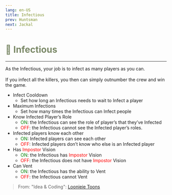 ```yaml
---
lang: en-US
title: Infectious
prev: Huntsman
next: Jackal
---
```


# <font color="#7b8968">🦠 <b>Infectious</b></font> <Badge text="Killing" type="tip" vertical="middle"/>
---

As the Infectious, your job is to infect as many players as you can.<br><br>
If you infect all the killers, you then can simply outnumber the crew and win the game.
* Infect Cooldown
  * Set how long an Infectious needs to wait to Infect a player
* Maximum Infections
  * Set how many times the Infectious can Infect people
* Know Infected Player’s Role
  * <font color=green>ON</font>: the Infectious can see the role of player’s that they’ve Infected
  * <font color=red>OFF</font>: the Infectious cannot see the Infected player’s roles.
* Infected players know each other
  * <font color=green>ON</font>: Infected players can see each other
  * <font color=red>OFF</font>: Infected players don’t know who else is an Infected player
* Has <font color=red>Impostor</font> Vision
  * <font color=green>ON</font>: the Infectious has <font color=red>Impostor</font> Vision
  * <font color=red>OFF</font>: the Infectious does not have <font color=red>Impostor</font> Vision
* Can Vent
  * <font color=green>ON</font>: the Infectious has the ability to Vent
  * <font color=red>OFF</font>: the Infectious cannot Vent

> From: "Idea & Coding": [Loonieie Toons](https://github.com/Loonie-Toons)